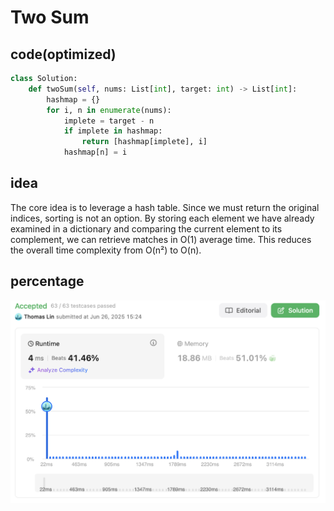 # Two Sum
## code(optimized)
```python
class Solution:
    def twoSum(self, nums: List[int], target: int) -> List[int]:
        hashmap = {}
        for i, n in enumerate(nums):
            implete = target - n
            if implete in hashmap:
                return [hashmap[implete], i]
            hashmap[n] = i
```
## idea
The core idea is to leverage a hash table. Since we must return the original indices, sorting is not an option. By storing each element we have already examined in a dictionary and comparing the current element to its complement, we can retrieve matches in O(1) average time. This reduces the overall time complexity from O(n²) to O(n).
## percentage
![](/assetPic/twoSum.png)